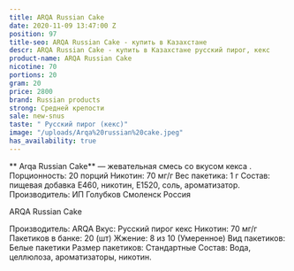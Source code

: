 ```yaml
---
title: ARQA Russian Cake
date: 2020-11-09 13:47:00 Z
position: 97
title-seo: ARQA Russian Cake - купить в Казахстане
descr: ARQA Russian Cake - купить в Казахстане русский пирог, кекс
product-name: ARQA Russian Cake
nicotine: 70
portions: 20
gram: 20
price: 2800
brand: Russian products
strong: Средней крепости
sale: new-snus
taste: " Русский пирог (кекс)"
image: "/uploads/Arqa%20russian%20cake.jpeg"
has_availability: true
---
```


** Arqa Russian Cake** — жевательная смесь со вкусом кекса . Порционность: 20 порций Никотин: 70 мг/г Вес пакетика: 1 г Состав: пищевая добавка E460, никотин, E1520, соль, ароматизатор. Производитель: ИП Голубков Смоленск Россия

ARQA Russian Cake

Производитель: ARQA Вкус: Русский пирог кекс Никотин: 70 мг/г Пакетиков в банке: 20 (шт) Жжение: 8 из 10 (Умеренное) Вид пакетиков: Белые пакетики Размер пакетиков: Стандартные Состав: Вода, целлюлоза, ароматизаторы, никотин.